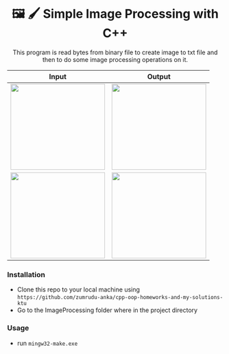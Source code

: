 <h1 align="center">🖼 🖌 Simple Image Processing with C++</h1>

<p align="center">This program is read bytes from binary file to create image to txt file and then to do some image processing operations on it.</p>

<table align="center">
    <thead>
        <tr>
            <th>
                Input
            </th>
            <th>
                Output
            </th>
        </tr>
    </thead>
    <tbody>
        <tr>
            <td>
                <img width="220px" height="200px" src = "https://github.com/zumrudu-anka/cpp-oop-homeworks-and-my-solutions-ktu/blob/master/Image%20Processing/doc/inputs/image_file1.png">
            </td>
            <td>
                <img width="220px" height="200px" src = "https://github.com/zumrudu-anka/cpp-oop-homeworks-and-my-solutions-ktu/blob/master/Image%20Processing/doc/outputs/image_file1.png">
            </td>
        </tr>
        <tr>
            <td>
                <img width="220px" height="200px" src = "https://github.com/zumrudu-anka/cpp-oop-homeworks-and-my-solutions-ktu/blob/master/Image%20Processing/doc/inputs/image_file2.png">
            </td>
            <td>
                <img width="220px" height="200px" src = "https://github.com/zumrudu-anka/cpp-oop-homeworks-and-my-solutions-ktu/blob/master/Image%20Processing/doc/outputs/image_file2.png">
            </td>
        </tr>
    </tbody>
</table>

### Installation

- Clone this repo to your local machine using `https://github.com/zumrudu-anka/cpp-oop-homeworks-and-my-solutions-ktu`
- Go to the ImageProcessing folder where in the project directory

### Usage

- run `mingw32-make.exe`